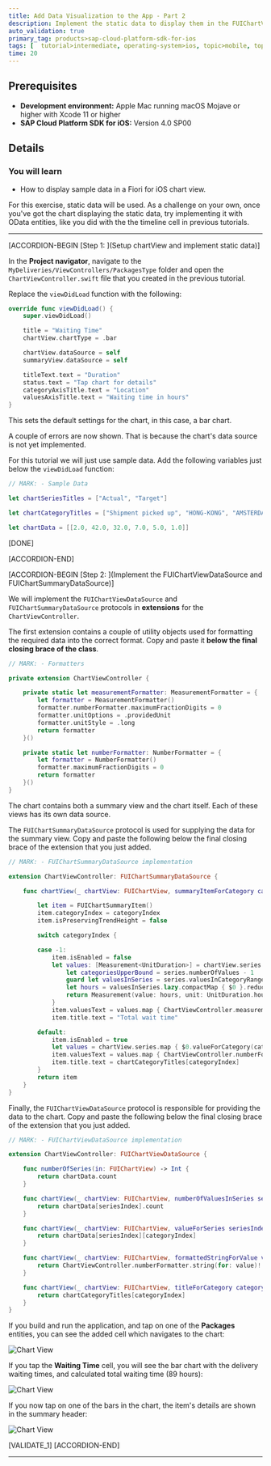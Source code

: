 ```yaml
---
title: Add Data Visualization to the App - Part 2
description: Implement the static data to display them in the FUIChartView.
auto_validation: true
primary_tag: products>sap-cloud-platform-sdk-for-ios
tags: [  tutorial>intermediate, operating-system>ios, topic>mobile, topic>odata, products>sap-cloud-platform, products>sap-cloud-platform-sdk-for-ios ]
time: 20
---
```


## Prerequisites  
- **Development environment:** Apple Mac running macOS Mojave or higher with Xcode 11 or higher
- **SAP Cloud Platform SDK for iOS:** Version 4.0 SP00

## Details
### You will learn  
  - How to display sample data in a Fiori for iOS chart view.

For this exercise, static data will be used. As a challenge on your own, once you've got the chart displaying the static data, try implementing it with OData entities, like you did with the the timeline cell in previous tutorials.

---

[ACCORDION-BEGIN [Step 1: ](Setup chartView and implement static data)]

In the **Project navigator**, navigate to the `MyDeliveries/ViewControllers/PackagesType` folder and open the `ChartViewController.swift` file that you created in the previous tutorial.

Replace the `viewDidLoad` function with the following:

```swift
override func viewDidLoad() {
    super.viewDidLoad()

    title = "Waiting Time"
    chartView.chartType = .bar

    chartView.dataSource = self
    summaryView.dataSource = self

    titleText.text = "Duration"
    status.text = "Tap chart for details"
    categoryAxisTitle.text = "Location"
    valuesAxisTitle.text = "Waiting time in hours"
}
```

This sets the default settings for the chart, in this case, a bar chart.

A couple of errors are now shown. That is because the chart's data source is not yet implemented.

For this tutorial we will just use sample data. Add the following variables just below the `viewDidLoad` function:

```swift
// MARK: - Sample Data

let chartSeriesTitles = ["Actual", "Target"]

let chartCategoryTitles = ["Shipment picked up", "HONG-KONG", "AMSTERDAM", "LONDON-HEATHROW", "READING", "Delivered"]

let chartData = [[2.0, 42.0, 32.0, 7.0, 5.0, 1.0]]

```

[DONE]

[ACCORDION-END]

[ACCORDION-BEGIN [Step 2: ](Implement the FUIChartViewDataSource and FUIChartSummaryDataSource)]

We will implement the `FUIChartViewDataSource` and `FUIChartSummaryDataSource` protocols in **extensions** for the `ChartViewController`.

The first extension contains a couple of utility objects used for formatting the required data into the correct format.
Copy and paste it **below the final closing brace of the class**.

```swift
// MARK: - Formatters

private extension ChartViewController {

    private static let measurementFormatter: MeasurementFormatter = {
        let formatter = MeasurementFormatter()
        formatter.numberFormatter.maximumFractionDigits = 0
        formatter.unitOptions = .providedUnit
        formatter.unitStyle = .long
        return formatter
    }()

    private static let numberFormatter: NumberFormatter = {
        let formatter = NumberFormatter()
        formatter.maximumFractionDigits = 0
        return formatter
    }()
}
```

The chart contains both a summary view and the chart itself. Each of these views has its own data source.

The `FUIChartSummaryDataSource` protocol is used for supplying the data for the summary view.
Copy and paste the following below the final closing brace of the extension that you just added.

```swift
// MARK: - FUIChartSummaryDataSource implementation

extension ChartViewController: FUIChartSummaryDataSource {

    func chartView(_ chartView: FUIChartView, summaryItemForCategory categoryIndex: Int) -> FUIChartSummaryItem? {

        let item = FUIChartSummaryItem()
        item.categoryIndex = categoryIndex
        item.isPreservingTrendHeight = false

        switch categoryIndex {

        case -1:
            item.isEnabled = false
            let values: [Measurement<UnitDuration>] = chartView.series.compactMap { series in
                let categoriesUpperBound = series.numberOfValues - 1
                guard let valuesInSeries = series.valuesInCategoryRange(0...categoriesUpperBound, dimension: 0) else { return nil }
                let hours = valuesInSeries.lazy.compactMap { $0 }.reduce(0.0, +)
                return Measurement(value: hours, unit: UnitDuration.hours)
            }
            item.valuesText = values.map { ChartViewController.measurementFormatter.string(from: $0) }
            item.title.text = "Total wait time"

        default:
            item.isEnabled = true
            let values = chartView.series.map { $0.valueForCategory(categoryIndex, dimension: 0)! }
            item.valuesText = values.map { ChartViewController.numberFormatter.string(for: $0)! }
            item.title.text = chartCategoryTitles[categoryIndex]
        }
        return item
    }
}
```

Finally, the `FUIChartViewDataSource` protocol is responsible for providing the data to the chart.
Copy and paste the following below the final closing brace of the extension that you just added.

```swift
// MARK: - FUIChartViewDataSource implementation

extension ChartViewController: FUIChartViewDataSource {

    func numberOfSeries(in: FUIChartView) -> Int {
        return chartData.count
    }

    func chartView(_ chartView: FUIChartView, numberOfValuesInSeries seriesIndex: Int) -> Int {
        return chartData[seriesIndex].count
    }

    func chartView(_ chartView: FUIChartView, valueForSeries seriesIndex: Int, category categoryIndex: Int, dimension dimensionIndex: Int) -> Double? {
        return chartData[seriesIndex][categoryIndex]
    }

    func chartView(_ chartView: FUIChartView, formattedStringForValue value: Double, axis: FUIChartAxisId) -> String? {
        return ChartViewController.numberFormatter.string(for: value)!
    }

    func chartView(_ chartView: FUIChartView, titleForCategory categoryIndex: Int, inSeries seriesIndex: Int) -> String? {
        return chartCategoryTitles[categoryIndex]
    }
}
```

If you build and run the application, and tap on one of the **Packages** entities, you can see the added cell which navigates to the chart:

![Chart View](fiori-ios-scpms-create-app-teched18-part6-1.png)

If you tap the **Waiting Time** cell, you will see the bar chart with the delivery waiting times, and calculated total waiting time (89 hours):

![Chart View](fiori-ios-scpms-create-app-teched18-part6-2.png)

If you now tap on one of the bars in the chart, the item's details are shown in the summary header:

![Chart View](fiori-ios-scpms-create-app-teched18-part6-3.png)

[VALIDATE_1]
[ACCORDION-END]

---
